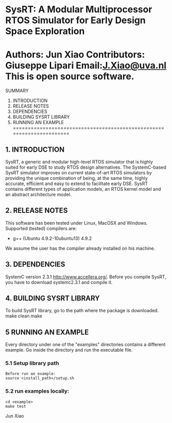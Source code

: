 SysRT: A Modular Multiprocessor RTOS Simulator for Early Design Space Exploration
======================================
Authors: Jun Xiao 
Contributors: Giuseppe Lipari
Email:J.Xiao@uva.nl
This is open source software.
======================================================================
SUMMARY
1. INTRODUCTION
2. RELEASE NOTES
3. DEPENDENCIES
4. BUILDING SYSRT LIBRARY 
5. RUNNING AN EXAMPLE
======================================================================

## 1. INTRODUCTION

SysRT, a generic and modular high-level RTOS simulator that is highly suited for early DSE
to study RTOS design alternatives. The SystemC-based SysRT simulator improves on current state-of-art RTOS simulators by
providing the unique combination of being, at the same time, highly accurate, efficient and easy to extend to facilitate early
DSE. SysRT contains different types of application models, an RTOS kernel model and an abstract architecture model.

## 2. RELEASE NOTES

This software has been tested under Linux, MacOSX and Windows. Supported (tested)
compilers are:

- g++ (Ubuntu 4.9.2-10ubuntu13) 4.9.2

We assume the user has the compiler already installed on his machine.

## 3. DEPENDENCIES

SystemC version 2.3.1  http://www.accellera.org/.
Before you compile SysRT, you have to download systemc2.3.1 and compile it.

## 4. BUILDING SYSRT LIBRARY 
 To build SysRT library, go to the path where the package is downloaded.
 make clean
 make

## 5 RUNNING AN EXAMPLE 
Every directory under one of the "examples" directories contains a
different example. Go inside the directory and run the executable
file.

### 5.1 Setup library path
    Before run an example:
    source <install_path>/setup.sh
  
### 5.2 run examples locally:
    cd <example>
    make test


Jun Xiao
